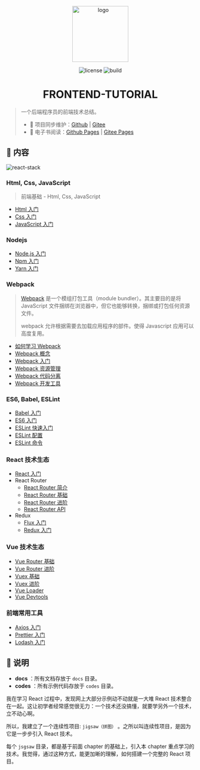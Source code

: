 <p align="center">
    <a href="https://dunwu.github.io/frontend-tutorial/" target="_blank" rel="noopener noreferrer">
        <img src="http://dunwu.test.upcdn.net/common/logo/dunwu-logo.png" alt="logo" width="150px"/>
    </a>
</p>

<p align="center">
    <img src="https://badgen.net/github/license/dunwu/frontend-tutorial" alt="license">
    <img src="https://travis-ci.com/dunwu/frontend-tutorial.svg?branch=master" alt="build">
</p>

<h1 align="center">FRONTEND-TUTORIAL</h1>

> 一个后端程序员的前端技术总结。
>
> - 🔁 项目同步维护：[Github](https://github.com/dunwu/frontend-tutorial/) | [Gitee](https://gitee.com/turnon/frontend-tutorial/)
> - 📖 电子书阅读：[Github Pages](https://dunwu.github.io/frontend-tutorial/) | [Gitee Pages](http://turnon.gitee.io/frontend-tutorial/)

## 📖 内容

![react-stack](https://raw.githubusercontent.com/dunwu/frontend-tutorial/master/docs/assets/images/react-stack.jpg)

### Html, Css, JavaScript

> 前端基础 - Html, Css, JavaScript

- [Html 入门](docs/base/html.md)
- [Css 入门](docs/base/css)
- [JavaScript 入门](docs/base/js)

### Nodejs

- [Node.js 入门](docs/nodejs/nodejs.md)
- [Npm 入门](docs/nodejs/npm.md)
- [Yarn 入门](docs/nodejs/yarn.md)

### Webpack

> [Webpack](docs/webpack) 是一个模组打包工具（module bundler）。其主要目的是将 JavaScript 文件捆绑在浏览器中，但它也能够转换，捆绑或打包任何资源文件。
>
> webpack 允许根据需要去加载应用程序的部件。使得 Javascript 应用可以高度复用。

- [如何学习 Webpack](docs/webpack/webpack-howto.md)
- [Webpack 概念](docs/webpack/concept.md)
- [Webpack 入门](docs/webpack/webpack-tutorial.md)
- [Webpack 资源管理](docs/webpack/asset-management.md)
- [Webpack 代码分离](docs/webpack/code-splitting.md)
- [Webpack 开发工具](docs/webpack/development.md)

### ES6, Babel, ESLint

- [Babel 入门](docs/es6/babel/babel-quickstart.md)
- [ES6 入门](docs/es6/es6/es6-quickstart.md)
- [ESLint 快速入门](docs/es6/eslint/eslint-quickstart.md)
- [ESLint 配置](docs/es6/eslint/eslint-configuration.md)
- [ESLint 命令](docs/es6/eslint/eslint-command.md)

### React 技术生态

- [React 入门](docs/react/react-quickstart.md)
- React Router
  - [React Router 简介](docs/react/react-router/react-router-introduction.md)
  - [React Router 基础](docs/react/react-router/react-router-basic.md)
  - [React Router 进阶](docs/react/react-router/react-router-advanced.md)
  - [React Router API](docs/react/react-router/react-router-api.md)
- Redux
  - [Flux 入门](docs/react/redux/Flux入门.md)
  - [Redux 入门](docs/react/redux/Redux入门.md)

### Vue 技术生态

- [Vue Router 基础](docs/vue/vue-router-basic.md)
- [Vue Router 进阶](docs/vue/vue-router-advanced.md)
- [Vuex 基础](docs/vue/vuex-basic.md)
- [Vuex 进阶](docs/vue/vuex-advanced.md)
- [Vue Loader](docs/vue/vue-loader.md)
- [Vue Devtools](docs/vue/vue-devtools.md)

### 前端常用工具

- [Axios 入门](docs/tool/axios.md)
- [Prettier 入门](docs/tool/prettier.md)
- [Lodash 入门](docs/tool/lodash.md)

## 📌 说明

- **docs** ：所有文档存放于 `docs` 目录。
- **codes** ：所有示例代码存放于 `codes` 目录。

我在学习 React 过程中，发现网上大部分示例动不动就是一大堆 React 技术整合在一起。这让初学者经常感觉很无力：一个技术还没搞懂，就要学另外一个技术，立不动心啊。

所以，我建立了一个连续性项目: `jigsaw（拼图）` 。之所以叫连续性项目，是因为它是一步步引入 React 技术。

每个 `jsgsaw` 目录，都是基于前面 chapter 的基础上，引入本 chapter 重点学习的技术。我觉得，通过这种方式，能更加晰的理解，如何搭建一个完整的 React 项目。
